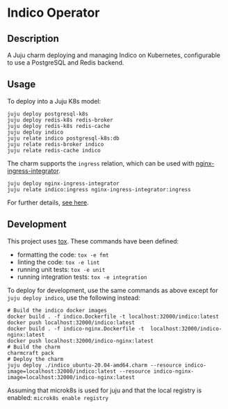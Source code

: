 # Indico Operator

## Description

A Juju charm deploying and managing Indico on Kubernetes, configurable to use a PostgreSQL and Redis backend.


## Usage

To deploy into a Juju K8s model:

    juju deploy postgresql-k8s
    juju deploy redis-k8s redis-broker
    juju deploy redis-k8s redis-cache
    juju deploy indico
    juju relate indico postgresql-k8s:db
    juju relate redis-broker indico
    juju relate redis-cache indico


The charm supports the `ingress` relation, which can be used with
[nginx-ingress-integrator](https://charmhub.io/nginx-ingress-integrator/).

    juju deploy nginx-ingress-integrator
    juju relate indico:ingress nginx-ingress-integrator:ingress


For further details, [see here](https://charmhub.io/indico/docs).

## Development

This project uses [tox](https://tox.wiki/en/latest/). These commands have been
defined:

* formatting the code: `tox -e fmt`
* linting the code: `tox -e lint`
* running unit tests: `tox -e unit`
* running integration tests: `tox -e integration`

To deploy for development, use the same commands as above except for
`juju deploy indico`, use the following instead:

    # Build the indico docker images
    docker build . -f indico.Dockerfile -t localhost:32000/indico:latest
    docker push localhost:32000/indico:latest
    docker build . -f indico-nginx.Dockerfile -t  localhost:32000/indico-nginx:latest
    docker push localhost:32000/indico-nginx:latest
    # Build the charm
    charmcraft pack
    # Deploy the charm
    juju deploy ./indico_ubuntu-20.04-amd64.charm --resource indico-image=localhost:32000/indico:latest --resource indico-nginx-image=localhost:32000/indico-nginx:latest

Assuming that microk8s is used for juju and that the local registry is
enabled: `microk8s enable registry`
